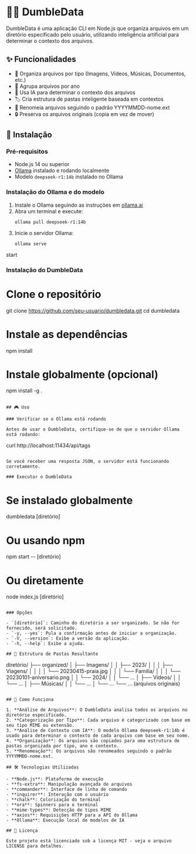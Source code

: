 # 🧙‍♂️ DumbleData

DumbleData é uma aplicação CLI em Node.js que organiza arquivos em um diretório especificado pelo usuário, utilizando inteligência artificial para determinar o contexto dos arquivos.

## ✨ Funcionalidades

- 📁 Organiza arquivos por tipo (Imagens, Vídeos, Músicas, Documentos, etc.)
- 📅 Agrupa arquivos por ano
- 🧠 Usa IA para determinar o contexto dos arquivos
- 🏷️ Cria estrutura de pastas inteligente baseada em contextos
- 🔄 Renomeia arquivos seguindo o padrão YYYYMMDD-nome.ext
- 🔒 Preserva os arquivos originais (copia em vez de mover)

## 🚀 Instalação

### Pré-requisitos

- Node.js 14 ou superior
- [Ollama](https://ollama.ai/) instalado e rodando localmente
- Modelo `deepseek-r1:14b` instalado no Ollama

### Instalação do Ollama e do modelo

1. Instale o Ollama seguindo as instruções em [ollama.ai](https://ollama.ai/)
2. Abra um terminal e execute:
   ```
   ollama pull deepseek-r1:14b
   ```
3. Inicie o servidor Ollama:
   ```
   ollama serve
   ```
start
### Instalação do DumbleData

# Clone o repositório
git clone https://github.com/seu-usuario/dumbledata.git
cd dumbledata

# Instale as dependências
npm install

# Instale globalmente (opcional)
npm install -g .
```

## 🎮 Uso

### Verificar se o Ollama está rodando

Antes de usar o DumbleData, certifique-se de que o servidor Ollama está rodando:

```
curl http://localhost:11434/api/tags
```

Se você receber uma resposta JSON, o servidor está funcionando corretamente.

### Executar o DumbleData

```
# Se instalado globalmente
dumbledata [diretório]

# Ou usando npm
npm start -- [diretório]

# Ou diretamente
node index.js [diretório]
```

### Opções

- `[diretório]`: Caminho do diretório a ser organizado. Se não for fornecido, será solicitado.
- `-y, --yes`: Pula a confirmação antes de iniciar a organização.
- `-V, --version`: Exibe a versão da aplicação.
- `-h, --help`: Exibe a ajuda.

## 📂 Estrutura de Pastas Resultante

```
diretório/
├── organized/
│   ├── Imagens/
│   │   ├── 2023/
│   │   │   ├── Viagens/
│   │   │   │   └── 20230415-praia.jpg
│   │   │   └── Família/
│   │   │       └── 20230101-aniversario.png
│   │   └── 2024/
│   │       └── ...
│   ├── Vídeos/
│   │   └── ...
│   ├── Músicas/
│   │   └── ...
│   └── ...
└── ... (arquivos originais)
```

## 🧩 Como Funciona

1. **Análise de Arquivos**: O DumbleData analisa todos os arquivos no diretório especificado.
2. **Categorização por Tipo**: Cada arquivo é categorizado com base em seu tipo MIME ou extensão.
3. **Análise de Contexto com IA**: O modelo Ollama deepseek-r1:14b é usado para determinar o contexto de cada arquivo com base em seu nome.
4. **Organização**: Os arquivos são copiados para uma estrutura de pastas organizada por tipo, ano e contexto.
5. **Renomeação**: Os arquivos são renomeados seguindo o padrão YYYYMMDD-nome.ext.

## 🛠️ Tecnologias Utilizadas

- **Node.js**: Plataforma de execução
- **fs-extra**: Manipulação avançada de arquivos
- **commander**: Interface de linha de comando
- **inquirer**: Interação com o usuário
- **chalk**: Colorização do terminal
- **ora**: Spinners para o terminal
- **mime-types**: Detecção de tipos MIME
- **axios**: Requisições HTTP para a API do Ollama
- **Ollama**: Execução local de modelos de IA

## 📝 Licença

Este projeto está licenciado sob a licença MIT - veja o arquivo LICENSE para detalhes.